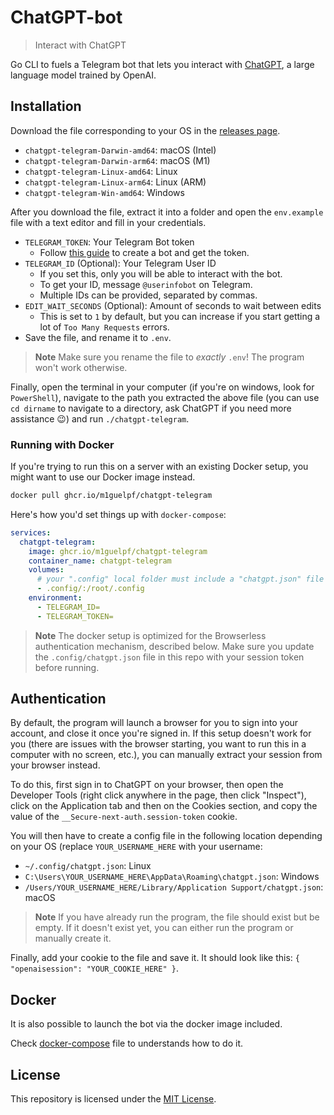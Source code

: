 # ChatGPT-bot

> Interact with ChatGPT

Go CLI to fuels a Telegram bot that lets you interact with [ChatGPT](https://openai.com/blog/chatgpt/), a large language model trained by OpenAI.

## Installation
Download the file corresponding to your OS in the [releases page](https://github.com/m1guelpf/chatgpt-telegram/releases/latest). 
- `chatgpt-telegram-Darwin-amd64`: macOS (Intel)
- `chatgpt-telegram-Darwin-arm64`: macOS (M1)
- `chatgpt-telegram-Linux-amd64`: Linux
- `chatgpt-telegram-Linux-arm64`: Linux (ARM)
- `chatgpt-telegram-Win-amd64`: Windows

After you download the file, extract it into a folder and open the `env.example` file with a text editor and fill in your credentials. 
- `TELEGRAM_TOKEN`: Your Telegram Bot token
  - Follow [this guide](https://core.telegram.org/bots/tutorial#obtain-your-bot-token) to create a bot and get the token.
- `TELEGRAM_ID` (Optional): Your Telegram User ID
  - If you set this, only you will be able to interact with the bot.
  - To get your ID, message `@userinfobot` on Telegram.
  - Multiple IDs can be provided, separated by commas.
- `EDIT_WAIT_SECONDS` (Optional): Amount of seconds to wait between edits
  - This is set to `1` by default, but you can increase if you start getting a lot of `Too Many Requests` errors.
- Save the file, and rename it to `.env`.
> **Note** Make sure you rename the file to _exactly_ `.env`! The program won't work otherwise.

Finally, open the terminal in your computer (if you're on windows, look for `PowerShell`), navigate to the path you extracted the above file (you can use `cd dirname` to navigate to a directory, ask ChatGPT if you need more assistance 😉) and run `./chatgpt-telegram`.

### Running with Docker

If you're trying to run this on a server with an existing Docker setup, you might want to use our Docker image instead.

```sh
docker pull ghcr.io/m1guelpf/chatgpt-telegram
```

Here's how you'd set things up with `docker-compose`:

```yaml
services:
  chatgpt-telegram:
    image: ghcr.io/m1guelpf/chatgpt-telegram
    container_name: chatgpt-telegram
    volumes:
      # your ".config" local folder must include a "chatgpt.json" file
      - .config/:/root/.config
    environment:
      - TELEGRAM_ID=
      - TELEGRAM_TOKEN=
```

> **Note** The docker setup is optimized for the Browserless authentication mechanism, described below. Make sure you update the `.config/chatgpt.json` file in this repo with your session token before running.

## Authentication

By default, the program will launch a browser for you to sign into your account, and close it once you're signed in. If this setup doesn't work for you (there are issues with the browser starting, you want to run this in a computer with no screen, etc.), you can manually extract your session from your browser instead.

To do this, first sign in to ChatGPT on your browser, then open the Developer Tools (right click anywhere in the page, then click "Inspect"), click on the Application tab and then on the Cookies section, and copy the value of the `__Secure-next-auth.session-token` cookie.

You will then have to create a config file in the following location depending on your OS (replace `YOUR_USERNAME_HERE` with your username:

- `~/.config/chatgpt.json`: Linux
- `C:\Users\YOUR_USERNAME_HERE\AppData\Roaming\chatgpt.json`: Windows
- `/Users/YOUR_USERNAME_HERE/Library/Application Support/chatgpt.json`: macOS

> **Note** If you have already run the program, the file should exist but be empty. If it doesn't exist yet, you can either run the program or manually create it.

Finally, add your cookie to the file and save it. It should look like this: `{ "openaisession": "YOUR_COOKIE_HERE" }`.

## Docker

It is also possible to launch the bot via the docker image included.

Check [docker-compose](./docker-compose.yml) file to understands how to do it.

## License

This repository is licensed under the [MIT License](LICENSE).
